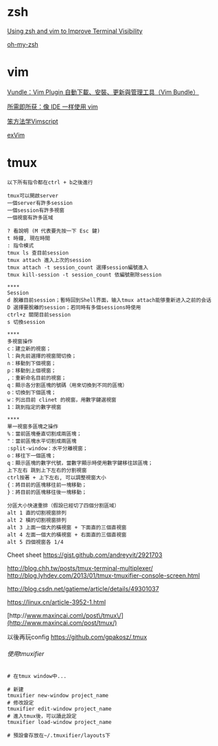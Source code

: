 
# zsh

[Using zsh and vim to Improve Terminal Visibility](http://mayurrokade.com/blog/using-zsh-and-vim-to-improve-terminal-visibility/)

[oh-my-zsh](https://github.com/robbyrussell/oh-my-zsh)

# vim

[Vundle：Vim Plugin 自動下載、安裝、更新與管理工具（Vim Bundle）](https://blog.gtwang.org/linux/vundle-vim-bundle-plugin-manager/)

[所需即所获：像 IDE 一样使用 vim](https://github.com/yangyangwithgnu/use_vim_as_ide)

[笨方法学Vimscript](http://learnvimscriptthehardway.onefloweroneworld.com/)

[exVim](http://exvim.github.io/docs-zh/intro/)

# tmux

```
以下所有指令都在ctrl + b之後進行

tmux可以開啟server
一個server有許多session
一個session有許多視窗
一個視窗有許多區域

? 看說明 (M 代表要先按一下 Esc 鍵)
t 時鐘, 現在時間
: 指令模式
tmux ls 查目前session
tmux attach 進入上次的session
tmux attach -t session_count 選擇session編號進入
tmux kill-session -t session_count 依編號刪除session

****
Session
d 脫離目前session；暫時回到Shell界面，输入tmux attach能够重新进入之前的会话
D 選擇要脫離的session；若同時有多個sessions時使用
ctrl+z 關閉目前session
s 切換session

****
多視窗操作
c：建立新的視窗；
l：與先前選擇的視窗間切換；
n：移動到下個視窗；
p：移動到上個視窗；
,：重新命名目前的視窗；
q：顯示各分割區塊的號碼（用來切換到不同的區塊）
o：切換到下個區塊；
w：列出目前 clinet 的視窗，用數字鍵選視窗
1：跳到指定的數字視窗

****
單一視窗多區塊之操作
%：當前區塊垂直切割成兩區塊；
"：當前區塊水平切割成兩區塊
:split-window：水平分離視窗；
o：移往下一個區塊；
q：顯示區塊的數字代號，當數字顯示時使用數字鍵移往該區塊；
上下左右 跳到上下左右的分割視窗
ctrl按著 + 上下左右, 可以調整視窗大小
{：將目前的區塊移往前一塊移動；
}：將目前的區塊移往後一塊移動；

分區大小快速重排（假設已經切了四個分割區域）
alt 1 直的切割視窗排列
alt 2 橫的切割視窗排列
alt 3 上面一個大的橫視窗 + 下面直的三個直視窗
alt 4 左面一個大的橫視窗 + 右面直的三個直視窗
alt 5 四個視窗各 1/4

```

Cheet sheet
[https:\/\/gist.github.com\/andreyvit\/2921703](https://gist.github.com/andreyvit/2921703)

[http:\/\/blog.chh.tw\/posts\/tmux-terminal-multiplexer\/](http://blog.chh.tw/posts/tmux-terminal-multiplexer/)
[http:\/\/blog.lyhdev.com\/2013\/01\/tmux-tmuxifier-console-screen.html](http://blog.lyhdev.com/2013/01/tmux-tmuxifier-console-screen.html)

[http:\/\/blog.csdn.net\/gatieme\/article\/details\/49301037](http://blog.csdn.net/gatieme/article/details/49301037)

[https:\/\/linux.cn\/article-3952-1.html](https://linux.cn/article-3952-1.html)

[http:\/\/www.maxincai.com\/post\/tmux\/](http://www.maxincai.com/post/tmux/)

以後再玩config
[https:\/\/github.com\/gpakosz\/.tmux](https://github.com/gpakosz/.tmux)

###### 使用tmuxifier

```
# 在tmux window中...

# 新建
tmuxifier new-window project_name
# 修改設定
tmuxifier edit-window project_name
# 進入tmux後，可以讀此設定
tmuxifier load-window project_name

# 預設會存放在~/.tmuxifier/layouts下

```

